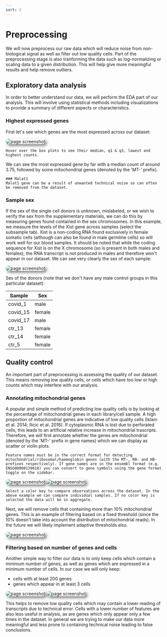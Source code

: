 ```yaml
---
sort: 2
---
```


# Preprocessing

We will now preprocess our raw data which will reduce noise from non-biological signal as well as filter out low quality cells. Part of the preprocessing stage is also tranforming the data such as log-normalizing or scaling data to a given distribution. This will help give more meaningful results and help remove outliers.

## Exploratory data analysis

In order to better understand our data, we will perform the EDA part of our analysis. This will involve using statistical methods including visualizations to provide a summary of different aspects or characteristics.

### Highest expressed genes

First let's see which genes are the most expressed across our dataset:

<img style='border-radius:10px; box-shadow: 5px 5px 10px rgb(0 0 0 / 0.5);' alt='page screenshot' src='https://raw.githubusercontent.com/nuwa-genomics/Nuwa/main/docs/assets/images/screenshots/clustering_tutorial/highest_expr.png'>

```tip
Hover over the box plots to see their median, q1 & q3, lowest and highest counts.
```

We can see the most expressed gene by far with a median count of around 3.75, followed by some mitochondrial genes (denoted by the 'MT-' prefix).

```note
### Malat1
Malat1 gene can be a result of unwanted technical noise so can often be removed from the dataset.
```

### Sample sex

If the sex of the single cell donors is unknown, mislabeled, or we wish to verify the sex from the supplementary materials, we can do this by measuring genes found contained in the sex chromosomes. In this example, we measure the levels of the Xist gene across samples (select the subsample tab). Xist is a non-coding RNA found exclusively in female somatic cells (although can also be found in male germline cells) so will work well for our blood samples. It should be noted that while the coding sequence for Xist is on the X chromosome (so is present in both males and females), the RNA transcript is not produced in males and therefore won't appear in our dataset. We can see very clearly the sex of each sample:

<img style='border-radius:10px; box-shadow: 5px 5px 10px rgb(0 0 0 / 0.5);' alt='page screenshot' src='https://raw.githubusercontent.com/nuwa-genomics/Nuwa/main/docs/assets/images/screenshots/clustering_tutorial/xist_counts.png'>

Sex of the donors (note that we don't have any male control groups in this particular dataset):

| Sample   | Sex     |
| -------- | ------- |
| covid_1  | male    |
| covid_15 | female  |
| covid_17 | male    |
| ctr_13   | female  |
| ctr_14   | female  |
| ctr_5    | female  |


## Quality control

An important part of preprocessing is assessing the quality of our dataset. This means removing low quality cells, or cells which have too low or high counts which may interfere with our analysis. 

### Annotating mitochondrial genes

A popular and simple method of predicting low quality cells is by looking at the percentage of mitochondrial genes in each library/cell sample. A high proportion of mitochondrial genes are indicative of low quality cells (Islam et al. 2014; Ilicic et al. 2016). If cytoplasmic RNA is lost due to perforated cells, this leads to an artificial relative increase in mitochondrial trascripts. Therefore, we will first annotate whether the genes are mitochondrial (denoted by the 'MT-' prefix in gene names) which we can display as scatter or violin plots. 

```warning
Feature names must be in the correct format for detecting mitochondrial/ribosomal/haemoglobin genes (with the MT-, RB- and HB- prefixes respectively). If gene names are in the ensembl format (e.g. ENSG00000139618) you can convert to gene symbols using the gene format toggle on the sidebar.
```

<img style='border-radius:10px; box-shadow: 5px 5px 10px rgb(0 0 0 / 0.5);' alt='page screenshot' src='https://raw.githubusercontent.com/nuwa-genomics/Nuwa/main/docs/assets/images/screenshots/clustering_tutorial/pct_mt_scatter.png'>

<img style='border-radius:10px; box-shadow: 5px 5px 10px rgb(0 0 0 / 0.5);' alt='page screenshot' src='https://raw.githubusercontent.com/nuwa-genomics/Nuwa/main/docs/assets/images/screenshots/clustering_tutorial/pct_mt_violin.png'>

```tip
Select a color key to compare observations across the dataset. In the above example we can compare individual samples. If no color key is selected the data will be in aggregate.
```

Next, we will remove cells that containing more than 10% mitochondrial genes. This is an example of filtering based on a fixed threshold (since the 10% doesn't take into account the distribution of mitochondrial reads). In the future we will likely implement adaptive thresholds also. 

<img style='border-radius:10px; box-shadow: 5px 5px 10px rgb(0 0 0 / 0.5);' alt='page screenshot' src='https://raw.githubusercontent.com/nuwa-genomics/Nuwa/main/docs/assets/images/screenshots/clustering_tutorial/pct_mt_filter_fixed.png'>

### Filtering based on number of genes and cells

Another simple way to filter our data is to only keep cells which contain a minimum number of genes, as well as genes which are expressed in a minimum number of cells. In our case we will only keep:

- cells with at least 200 genes
- genes which appear in at least 3 cells

<img style='border-radius:10px; box-shadow: 5px 5px 10px rgb(0 0 0 / 0.5);' alt='page screenshot' src='https://raw.githubusercontent.com/nuwa-genomics/Nuwa/main/docs/assets/images/screenshots/clustering_tutorial/filter_cells.png'>

<img style='border-radius:10px; box-shadow: 5px 5px 10px rgb(0 0 0 / 0.5);' alt='page screenshot' src='https://raw.githubusercontent.com/nuwa-genomics/Nuwa/main/docs/assets/images/screenshots/clustering_tutorial/filter_genes.png'>

This helps to remove low quality cells which may contain a lower reading of transcripts due to technical error. Cells with a lower number of features are also less useful in analysis, as are genes which only appear only a few times in the dataset. In general we are trying to make our data more meaningful and less prone to containing technical noise leading to false conclusions.
